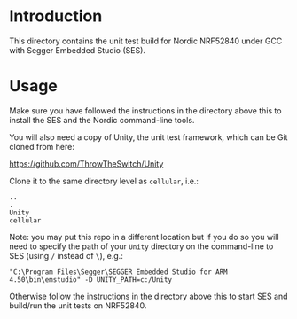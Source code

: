 # Introduction
This directory contains the unit test build for Nordic NRF52840 under GCC with Segger Embedded Studio (SES).

# Usage
Make sure you have followed the instructions in the directory above this to install the SES and the Nordic command-line tools.

You will also need a copy of Unity, the unit test framework, which can be Git cloned from here:

https://github.com/ThrowTheSwitch/Unity

Clone it to the same directory level as `cellular`, i.e.:

```
..
.
Unity
cellular
```

Note: you may put this repo in a different location but if you do so you will need to specify the path of your `Unity` directory on the command-line to SES (using `/` instead of `\`), e.g.:

```
"C:\Program Files\Segger\SEGGER Embedded Studio for ARM 4.50\bin\emstudio" -D UNITY_PATH=c:/Unity
```

Otherwise follow the instructions in the directory above this to start SES and build/run the unit tests on NRF52840.